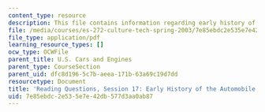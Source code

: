 ```yaml
---
content_type: resource
description: This file contains information regarding early history of the automobile.
file: /media/courses/es-272-culture-tech-spring-2003/7e85ebdc2e535e7e42db577d3aa0ab87_MITES_272S03_q17.pdf
file_type: application/pdf
learning_resource_types: []
ocw_type: OCWFile
parent_title: U.S. Cars and Engines
parent_type: CourseSection
parent_uid: dfc8d196-5c7b-aeea-171b-63a69c19d7dd
resourcetype: Document
title: 'Reading Questions, Session 17: Early History of the Automobile'
uid: 7e85ebdc-2e53-5e7e-42db-577d3aa0ab87
---
```

